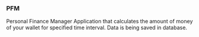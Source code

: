 ### PFM
Personal Finance Manager
Application that calculates the amount of money of your wallet for specified time interval.
Data is being saved in database.
